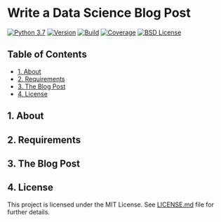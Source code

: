 Write a Data Science Blog Post
==============================

[![Python 3.7](https://img.shields.io/badge/python-3.7.6-blue.svg)](https://www.python.org/downloads/release/python-376/)
[![Version](https://img.shields.io/badge/version-dev-brightgreen)](https://github.com/LongRunGrowth/europeana_data)
[![Build](https://img.shields.io/badge/build-broken-lightgrey)]()
[![Coverage](https://img.shields.io/badge/coverage-0%25-lightgrey)]()
[![BSD License](http://img.shields.io/badge/license-MIT-green.svg)](https://github.com/gabrielsgaspar/Write-A-Data-Science-Blog-Post/blob/master/LICENSE.md)

## Table of Contents
- [1. About](#about)
- [2. Requirements](#install)
- [3. The Blog Post](#blog)
- [4. License](#license)

<a name="about"></a>
## 1. About

<a name="install"></a>
## 2. Requirements

<a name="blog"></a>
## 3. The Blog Post

<a name="license"></a>
## 4. License
This project is licensed under the MIT License. See [LICENSE.md](LICENSE.md) file for further details.
